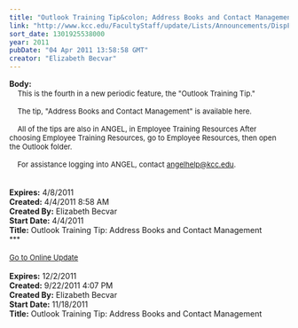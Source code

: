 ```yaml
---
title: "Outlook Training Tip&colon; Address Books and Contact Management"
link: "http://www.kcc.edu/FacultyStaff/update/Lists/Announcements/DispForm.aspx?ID=203"
sort_date: 1301925538000
year: 2011
pubDate: "04 Apr 2011 13:58:58 GMT"
creator: "Elizabeth Becvar"
---
```


<div><b>Body:</b> <div class=ExternalClassC3753C2C9E8A41FAACC3583958138661><div> <font size=2>   This is the fourth in a new periodic feature, the &quot;Outlook Training Tip.&quot;</font></div><font size=2>
<div><br>    The tip, &quot;Address Books and Contact Management&quot; is available here.</div>
<div><br>    All of the tips are also in ANGEL, in Employee Training Resources After choosing Employee Training Resources, go to Employee Resources, then open the Outlook folder. </div>
<div><br>    For assistance logging into ANGEL, contact </font><a href="mailto:angelhelp@kcc.edu"><font size=2>angelhelp@kcc.edu</font></a><font size=2>. </font></div>
<div><br> </div></div></div>
<div><b>Expires:</b> 4/8/2011</div>
<div><b>Created:</b> 4/4/2011 8:58 AM</div>
<div><b>Created By:</b> Elizabeth Becvar</div>
<div><b>Start Date:</b> 4/4/2011</div>
<div><b>Title:</b> Outlook Training Tip: Address Books and Contact Management</div>
</div>
<div><font size="2">***</font></div>
<div><font size="2"></font> </div>
<div><font size="2"><a href="/FacultyStaff/update/Pages/dailyupdate.aspx">Go to Online Update</a></font><font size="2"></font></div>
<div><font size="2"></font> </div></div></div>
<div><b>Expires:</b> 12/2/2011</div>
<div><b>Created:</b> 9/22/2011 4:07 PM</div>
<div><b>Created By:</b> Elizabeth Becvar</div>
<div><b>Start Date:</b> 11/18/2011</div>
<div><b>Title:</b> Outlook Training Tip: Address Books and Contact Management</div>
